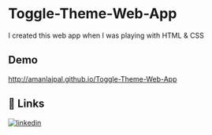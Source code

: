 
# Toggle-Theme-Web-App

I created this web app when I was playing with HTML &amp; CSS

## Demo

http://amanlajpal.github.io/Toggle-Theme-Web-App


## 🔗 Links
[![linkedin](https://img.shields.io/badge/linkedin-0A66C2?style=for-the-badge&logo=linkedin&logoColor=white)](https://www.linkedin.com/in/aman-lajpal/)

